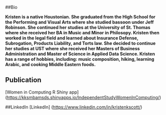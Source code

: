 ##Bio

**Kristen is a native Houstonian. She graduated from the High School for the Performing and Visual Arts where she studied bassoon under Jeff Robinson. She continued her studies at the University of St. Thomas where she received her BA in Music and Minor in Philosopy. Kristen then worked in the legal field and learned about Insurance Defense, Subrogation, Products Liability, and Torts law. She decided to continue her studies at UST where she received her Masters of Business Administration and Master of Science in Applied Data Science. Kristen has a range of hobbies, including: music composition, hiking, learning Arabic, and cooking Middle Eastern foods.** 

## Publication

[Women in Computing R Shiny app] (https://kksmbamsds.shinyapps.io/IndependentStudyWomenInComputing/)

##LinkedIn
[LinkedIn] (https://www.linkedin.com/in/kristenkscott/)
